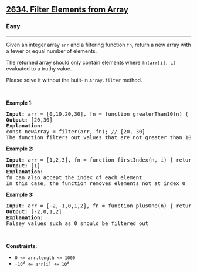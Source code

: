 <h2><a href="https://leetcode.com/problems/filter-elements-from-array/">2634. Filter Elements from Array</a></h2><h3>Easy</h3><hr><div><p>Given an integer array <code>arr</code> and a filtering function <code>fn</code>, return a new array with a fewer or equal number of elements.

The returned array should only contain elements where <code>fn(arr[i], i)</code> evaluated to a truthy value.

Please solve it without the built-in <code>Array.filter</code> method.
</p>

<p>&nbsp;</p>
<p><strong>Example 1:</strong></p>

<pre>
<strong>Input:</strong> arr = [0,10,20,30], fn = function greaterThan10(n) { return n > 10; }
<strong>Output:</strong> [20,30]
<strong>Explanation:</strong>
const newArray = filter(arr, fn); // [20, 30]
The function filters out values that are not greater than 10
</pre>

<p><strong>Example 2:</strong></p>

<pre>
<strong>Input:</strong> arr = [1,2,3], fn = function firstIndex(n, i) { return i === 0; }
<strong>Output:</strong> [1]
<strong>Explanation:</strong>
fn can also accept the index of each element
In this case, the function removes elements not at index 0
</pre>

<p><strong>Example 3:</strong></p>

<pre>
<strong>Input:</strong> arr = [-2,-1,0,1,2], fn = function plusOne(n) { return n + 1 }
<strong>Output:</strong> [-2,0,1,2]
<strong>Explanation:</strong>
Falsey values such as 0 should be filtered out
</pre>

<p>&nbsp;</p>
<p><strong>Constraints:</strong></p>


<ul>
	<li><code>0 <= arr.length <= 1000</code></li>
    <li><code>-10<sup>9</sup> <= arr[i] <= 10<Sup>9</sup></code></li>
</ul>
</div>